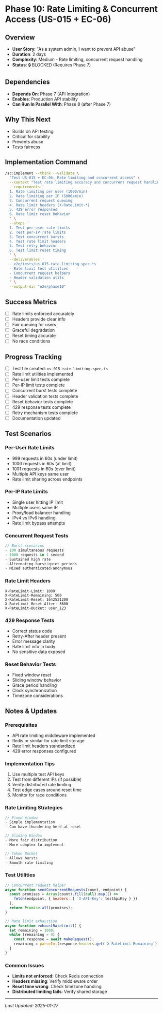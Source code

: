 # Phase 10: Rate Limiting & Concurrent Access (US-015 + EC-06)

## Overview
- **User Story**: "As a system admin, I want to prevent API abuse"
- **Duration**: 2 days
- **Complexity**: Medium - Rate limiting, concurrent request handling
- **Status**: 🔒 BLOCKED (Requires Phase 7)

## Dependencies
- **Depends On**: Phase 7 (API Integration)
- **Enables**: Production API stability
- **Can Run In Parallel With**: Phase 8 (after Phase 7)

## Why This Next
- Builds on API testing
- Critical for stability
- Prevents abuse
- Tests fairness

## Implementation Command
```bash
/sc:implement --think --validate \
  "Test US-015 + EC-06: Rate limiting and concurrent access" \
  --context "Test rate limiting accuracy and concurrent request handling" \
  --requirements '
  1. Rate limiting per user (1000/min)
  2. Rate limiting per IP (5000/min)
  3. Concurrent request queuing
  4. Rate limit headers (X-RateLimit-*)
  5. 429 error responses
  6. Rate limit reset behavior
  ' \
  --steps '
  1. Test per-user rate limits
  2. Test per-IP rate limits
  3. Test concurrent bursts
  4. Test rate limit headers
  5. Test retry behavior
  6. Test limit reset timing
  ' \
  --deliverables '
  - e2e/tests/us-015-rate-limiting.spec.ts
  - Rate limit test utilities
  - Concurrent request helpers
  - Header validation utils
  ' \
  --output-dir "e2e/phase10"
```

## Success Metrics
- [ ] Rate limits enforced accurately
- [ ] Headers provide clear info
- [ ] Fair queuing for users
- [ ] Graceful degradation
- [ ] Reset timing accurate
- [ ] No race conditions

## Progress Tracking
- [ ] Test file created: `us-015-rate-limiting.spec.ts`
- [ ] Rate limit utilities implemented
- [ ] Per-user limit tests complete
- [ ] Per-IP limit tests complete
- [ ] Concurrent burst tests complete
- [ ] Header validation tests complete
- [ ] Reset behavior tests complete
- [ ] 429 response tests complete
- [ ] Retry mechanism tests complete
- [ ] Documentation updated

## Test Scenarios

### Per-User Rate Limits
- 999 requests in 60s (under limit)
- 1000 requests in 60s (at limit)
- 1001 requests in 60s (over limit)
- Multiple API keys same user
- Rate limit sharing across endpoints

### Per-IP Rate Limits
- Single user hitting IP limit
- Multiple users same IP
- Proxy/load balancer handling
- IPv4 vs IPv6 handling
- Rate limit bypass attempts

### Concurrent Request Tests
```javascript
// Burst scenarios
- 100 simultaneous requests
- 1000 requests in 1 second
- Sustained high rate
- Alternating burst/quiet periods
- Mixed authenticated/anonymous
```

### Rate Limit Headers
```
X-RateLimit-Limit: 1000
X-RateLimit-Remaining: 500
X-RateLimit-Reset: 1642531200
X-RateLimit-Reset-After: 3600
X-RateLimit-Bucket: user_123
```

### 429 Response Tests
- Correct status code
- Retry-After header present
- Error message clarity
- Rate limit info in body
- No sensitive data exposed

### Reset Behavior Tests
- Fixed window reset
- Sliding window behavior
- Grace period handling
- Clock synchronization
- Timezone considerations

## Notes & Updates

### Prerequisites
- API rate limiting middleware implemented
- Redis or similar for rate limit storage
- Rate limit headers standardized
- 429 error responses configured

### Implementation Tips
1. Use multiple test API keys
2. Test from different IPs (if possible)
3. Verify distributed rate limiting
4. Test edge cases around reset time
5. Monitor for race conditions

### Rate Limiting Strategies
```javascript
// Fixed Window
- Simple implementation
- Can have thundering herd at reset

// Sliding Window
- More fair distribution
- More complex to implement

// Token Bucket
- Allows bursts
- Smooth rate limiting
```

### Test Utilities
```javascript
// Concurrent request helper
async function sendConcurrentRequests(count, endpoint) {
  const promises = Array(count).fill(null).map(() => 
    fetch(endpoint, { headers: { 'X-API-Key': testApiKey } })
  );
  return Promise.all(promises);
}

// Rate limit exhaustion
async function exhaustRateLimit() {
  let remaining = 1000;
  while (remaining > 0) {
    const response = await makeRequest();
    remaining = parseInt(response.headers.get('X-RateLimit-Remaining'));
  }
}
```

### Common Issues
- **Limits not enforced**: Check Redis connection
- **Headers missing**: Verify middleware order
- **Reset time wrong**: Check timezone handling
- **Distributed limiting fails**: Verify shared storage

---

*Last Updated: 2025-01-27*